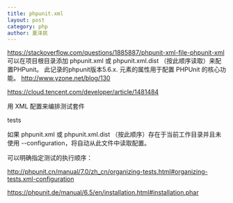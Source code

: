 ```yaml
---
title: phpunit.xml
layout: post
category: php
author: 夏泽民
---
```

https://stackoverflow.com/questions/1885887/phpunit-xml-file-phpunit-xml
可以在项目根目录添加 phpunit.xml 或 phpunit.xml.dist （按此顺序读取）来配置PHPunit。 此记录的phpunit版本5.6.x.
<phpunit> 元素的属性用于配置 PHPUnit 的核心功能。
http://www.yzone.net/blog/130
<!-- more -->
https://cloud.tencent.com/developer/article/1481484

用 XML 配置来编排测试套件

<phpunit bootstrap="src/autoload.php">
  <testsuites>
    <testsuite name="money">
      <directory>tests</directory>
    </testsuite>
  </testsuites>
</phpunit>


如果 phpunit.xml 或 phpunit.xml.dist （按此顺序）存在于当前工作目录并且未使用 --configuration，将自动从此文件中读取配置。

可以明确指定测试的执行顺序：

http://phpunit.cn/manual/7.0/zh_cn/organizing-tests.html#organizing-tests.xml-configuration

https://phpunit.de/manual/6.5/en/installation.html#installation.phar